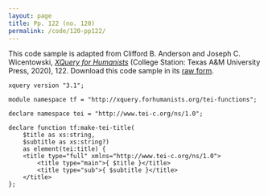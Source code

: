 ```yaml
---
layout: page
title: Pp. 122 (no. 120)
permalink: /code/120-pp122/
---
```


This code sample is adapted from Clifford B. Anderson and Joseph C. Wicentowski, 
[_XQuery for Humanists_](/) (College Station: Texas A&M University Press, 2020), 122. 
Download this code sample in its [raw form](/code/120-pp122/120-pp122.txt).

```text
xquery version "3.1";

module namespace tf = "http://xquery.forhumanists.org/tei-functions";

declare namespace tei = "http://www.tei-c.org/ns/1.0";

declare function tf:make-tei-title(
    $title as xs:string,
    $subtitle as xs:string?)
    as element(tei:title) {
    <title type="full" xmlns="http://www.tei-c.org/ns/1.0">
        <title type="main">{ $title }</title>
        <title type="sub">{ $subtitle }</title>
    </title>
};
```  
